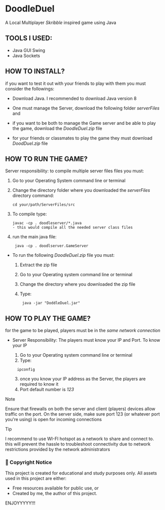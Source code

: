 ﻿# DoodleDuel
A Local Multiplayer _Skribble_ inspired game using Java

## TOOLS I USED:
* Java GUI Swing
* Java Sockets

## HOW TO INSTALL?
if you want to test it out with your friends to play with them you must consider the followings: 

* Download Java. I recommended to download Java version 8

* One must manage the Server, download the following folder  _serverFiles_ and 
* if you want to be both to manage the Game server and be able to play the game, download the _DoodleDuel.zip_ file
  
* for your friends or classmates to play the game they must download _DoodDuel.zip_ file

## HOW TO RUN THE GAME?
Server responsibility:  to compile multiple server files  files you must:
  1. Go to your Operating System command line or terminal
  3. Change the directory folder where you downloaded the _serverFiles_
     directory command:
      
     ```
     cd your/path/ServerFiles/src
     ``` 
     
  5. To compile type:
     
     ```
     javac -cp . doodleserver/*.java
     - this would compile all the needed server class files
     ```
     
     
  7. run the main java file:
     
     ```
      java -cp . doodlserver.GameServer
     ```

* To run the following _DoodleDuel.zip_ file you must:
  1. Extract the zip file
  2. Go to your Operating system command line or terminal
  3. Change the directory where you downloaded the zip file
  4. Type:
     
     ```
      java -jar "DoddleDuel.jar"
     ```

## HOW TO PLAY THE GAME?
for the game to be played, players must be in the _same network connection_

* Server Responsibility: The players must know your IP and Port. To know your IP 
  1. Go to your Operating system command line or terminal
  2. Type:
     
    ```
      ipconfig
    ```

  3. once you know your IP address as the Server, the players are required to know it
  4. Port default number is _123_
  
> [!NOTE]
> Ensure that firewalls on both the server and client (players) devices allow traffic on the port.
> On the server side, make sure port 123 (or whatever port you're using) is open for incoming connections

> [!TIP]
> I recommend to use WI-FI hotspot as a network to share and connect to. this will prevent the hassle to troubleshoot connectivity due to network restrictions provided by the network administrators

### 📜 Copyright Notice
This project is created for educational and study purposes only.
All assets used in this project are either:

- Free resources available for public use, or
- Created by me, the author of this project.

ENJOYYYYY!!! 
